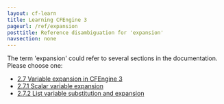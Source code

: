 ```yaml
---
layout: cf-learn
title: Learning CFEngine 3
pageurl: /ref/expansion
posttitle: Reference disambiguation for 'expansion'
navsection: none
---
```


The term 'expansion' could refer to several sections in the documentation. Please choose one:

- [2\.7 Variable expansion in CFEngine 3](https://cfengine.com/manuals/cf3-reference.html#Variable-expansion-in-CFEngine-3)
- [2\.7\.1 Scalar variable expansion](https://cfengine.com/manuals/cf3-reference.html#Scalar-variable-expansion)
- [2\.7\.2 List variable substitution and expansion](https://cfengine.com/manuals/cf3-reference.html#List-variable-substitution-and-expansion)
